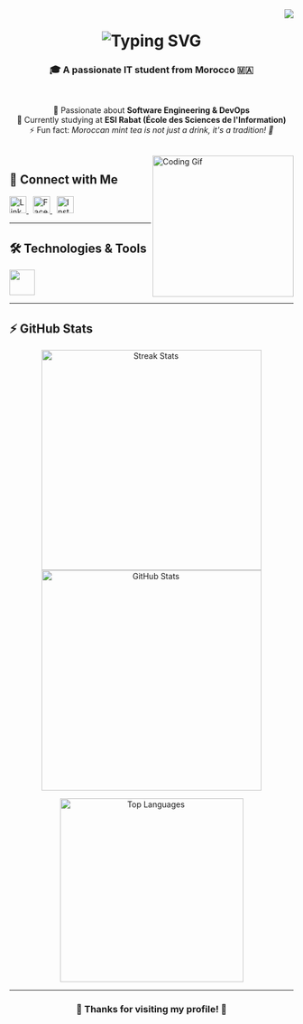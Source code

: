 <img align="right" src="https://visitor-badge.laobi.icu/badge?page_id=Hassan-Nfissi.Hassan-Nfissi" />

<h1 align="center">
  <img src="https://readme-typing-svg.herokuapp.com/?font=Righteous&size=35&center=true&vCenter=true&width=500&height=70&duration=4000&lines=Hi+There!+👋;+I'm+Hassan+Nfissi!;" alt="Typing SVG" />
</h1>

<h3 align="center">🎓 A passionate IT student from Morocco 🇲🇦</h3>

<br/>

<p align="center">
  🔭 Passionate about <strong>Software Engineering & DevOps</strong><br/>
  🌱 Currently studying at <strong>ESI Rabat (École des Sciences de l'Information)</strong><br/>
  ⚡ Fun fact: <em>Moroccan mint tea is not just a drink, it's a tradition! 🍃</em>
</p>

<br/>

<img align="right" height="250" src="https://media.tenor.com/5bv_BndNtRQAAAAi/endingbrowsing.gif" alt="Coding Gif" />

## 🤝 Connect with Me

<p>
  <a href="https://www.linkedin.com/in/hassan-nfissi-9b784428b/" target="_blank">
    <img src="https://raw.githubusercontent.com/rahuldkjain/github-profile-readme-generator/master/src/images/icons/Social/linked-in-alt.svg" alt="LinkedIn" height="30" />
  </a>
  &nbsp;
  <a href="https://web.facebook.com/hassan.nfissi.3/" target="_blank">
    <img src="https://raw.githubusercontent.com/rahuldkjain/github-profile-readme-generator/master/src/images/icons/Social/facebook.svg" alt="Facebook" height="30" />
  </a>
  &nbsp;
  <a href="https://www.instagram.com/hassan_nfissi/" target="_blank">
    <img src="https://raw.githubusercontent.com/rahuldkjain/github-profile-readme-generator/master/src/images/icons/Social/instagram.svg" alt="Instagram" height="30" />
  </a>
</p>

---

## 🛠️ Technologies & Tools

<p align="left">
  <img src="https://skillicons.dev/icons?i=python,java,html,css,js,docker,kubernetes,jenkins,git,github,bash,linux,mysql,postgres,sqlite,azure,gcp,nginx,tensorflow,opencv,anaconda,jupyter,vscode,pycharm,idea,maven" height="45" />
</p>

---

## ⚡ GitHub Stats

<p align="center">
  <img width="390" src="https://github-readme-streak-stats-salesp07.vercel.app/?user=Hassan-Nfissi&count_private=true&theme=react&border_radius=10" alt="Streak Stats" />
  <img width="390" src="https://github-readme-stats-salesp07.vercel.app/api?username=Hassan-Nfissi&count_private=true&show_icons=true&theme=react&rank_icon=github&border_radius=10" alt="GitHub Stats" />
</p>

<p align="center">
  <img width="325" src="https://github-readme-stats-salesp07.vercel.app/api/top-langs/?username=Hassan-Nfissi&hide=HTML&langs_count=8&layout=compact&theme=react&border_radius=10&size_weight=0.5&count_weight=0.5&exclude_repo=github-readme-stats" alt="Top Languages" />
</p>

---

<div align="center">
  <h3>💫 Thanks for visiting my profile! 💫</h3>
</div>
